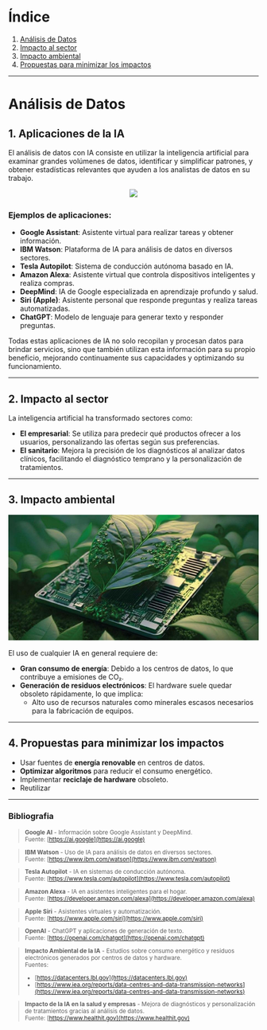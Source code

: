 # Índice

1. [Análisis de Datos](#análisis-de-datos)
2. [Impacto al sector](#2-impacto-al-sector)
3. [Impacto ambiental](#3-impacto-ambiental)
4. [Propuestas para minimizar los impactos](#4-propuestas-para-minimizar-los-impactos)

---

# Análisis de Datos


## 1. Aplicaciones de la IA

El análisis de datos con IA consiste en utilizar la inteligencia artificial para examinar grandes volúmenes de datos, identificar y simplificar patrones, y obtener estadísticas relevantes que ayuden a los analistas de datos en su trabajo.

<div style="text-align: center;">
  <img src="/workspaces/T05-Git_MD_24_25-Grupo3/img/ai's2.png" style="width: 30%, height: 30%">
</div>

### Ejemplos de aplicaciones:
- **Google Assistant**: Asistente virtual para realizar tareas y obtener información.
- **IBM Watson**: Plataforma de IA para análisis de datos en diversos sectores.
- **Tesla Autopilot**: Sistema de conducción autónoma basado en IA.
- **Amazon Alexa**: Asistente virtual que controla dispositivos inteligentes y realiza compras.
- **DeepMind**: IA de Google especializada en aprendizaje profundo y salud.
- **Siri (Apple)**: Asistente personal que responde preguntas y realiza tareas automatizadas.
- **ChatGPT**: Modelo de lenguaje para generar texto y responder preguntas.

Todas estas aplicaciones de IA no solo recopilan y procesan datos para brindar servicios, sino que también utilizan esta información para su propio beneficio, mejorando continuamente sus capacidades y optimizando su funcionamiento.

---

## 2. Impacto al sector

La inteligencia artificial ha transformado sectores como:
- **El empresarial**: Se utiliza para predecir qué productos ofrecer a los usuarios, personalizando las ofertas según sus preferencias.
- **El sanitario**: Mejora la precisión de los diagnósticos al analizar datos clínicos, facilitando el diagnóstico temprano y la personalización de tratamientos.

---

## 3. Impacto ambiental

<div style="text-align: center;">
  <img src="https://github.com/AlexJimenez-ITB/T05-Git_MD_24_25-Grupo3/blob/main/img/imp_Amb.jpeg" style="width: 30%, height: 30%">
</div>

El uso de cualquier IA en general requiere de:
- **Gran consumo de energía**: Debido a los centros de datos, lo que contribuye a emisiones de CO₂.
- **Generación de residuos electrónicos**: El hardware suele quedar obsoleto rápidamente, lo que implica:
  - Alto uso de recursos naturales como minerales escasos necesarios para la fabricación de equipos.

---

## 4. Propuestas para minimizar los impactos

- Usar fuentes de **energía renovable** en centros de datos.
- **Optimizar algoritmos** para reducir el consumo energético.
- Implementar **reciclaje de hardware** obsoleto.
- Reutilizar

---

### Bibliografia
<small>

> **Google AI** - Información sobre Google Assistant y DeepMind.  
> Fuente: [https://ai.google](https://ai.google)  

> **IBM Watson** - Uso de IA para análisis de datos en diversos sectores.  
> Fuente: [https://www.ibm.com/watson](https://www.ibm.com/watson)  

> **Tesla Autopilot** - IA en sistemas de conducción autónoma.  
> Fuente: [https://www.tesla.com/autopilot](https://www.tesla.com/autopilot)  

> **Amazon Alexa** - IA en asistentes inteligentes para el hogar.  
> Fuente: [https://developer.amazon.com/alexa](https://developer.amazon.com/alexa)  

> **Apple Siri** - Asistentes virtuales y automatización.  
> Fuente: [https://www.apple.com/siri](https://www.apple.com/siri)  

> **OpenAI** - ChatGPT y aplicaciones de generación de texto.  
> Fuente: [https://openai.com/chatgpt](https://openai.com/chatgpt)  

> **Impacto Ambiental de la IA** - Estudios sobre consumo energético y residuos electrónicos generados por centros de datos y hardware.  
> Fuentes:  
> - [https://datacenters.lbl.gov](https://datacenters.lbl.gov)  
> - [https://www.iea.org/reports/data-centres-and-data-transmission-networks](https://www.iea.org/reports/data-centres-and-data-transmission-networks)  

> **Impacto de la IA en la salud y empresas** - Mejora de diagnósticos y personalización de tratamientos gracias al análisis de datos.  
> Fuente: [https://www.healthit.gov](https://www.healthit.gov)
</small>  

